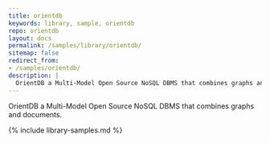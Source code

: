 ```yaml
---
title: orientdb
keywords: library, sample, orientdb
repo: orientdb
layout: docs
permalink: /samples/library/orientdb/
sitemap: false
redirect_from:
- /samples/orientdb/
description: |
  OrientDB a Multi-Model Open Source NoSQL DBMS that combines graphs and documents.
---
```


OrientDB a Multi-Model Open Source NoSQL DBMS that combines graphs and documents.


{% include library-samples.md %}
